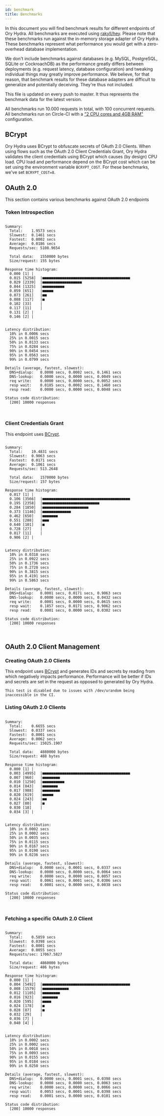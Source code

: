 ```yaml
---
id: benchmark
title: Benchmarks
---
```


In this document you will find benchmark results for different endpoints of Ory
Hydra. All benchmarks are executed using
[rakyll/hey](https://github.com/rakyll/hey). Please note that these benchmarks
run against the in-memory storage adapter of Ory Hydra. These benchmarks
represent what performance you would get with a zero-overhead database
implementation.

We don't include benchmarks against databases (e.g. MySQL, PostgreSQL, SQLite
or CockroachDB) as the performance greatly differs between deployments (e.g.
request latency, database configuration) and tweaking individual things may
greatly improve performance. We believe, for that reason, that benchmark results
for these database adapters are difficult to generalize and potentially
deceiving. They're thus not included.

This file is updated on every push to master. It thus represents the benchmark
data for the latest version.

All benchmarks run 10.000 requests in total, with 100 concurrent requests. All
benchmarks run on Circle-CI with a
["2 CPU cores and 4GB RAM"](https://support.circleci.com/hc/en-us/articles/360000489307-Why-do-my-tests-take-longer-to-run-on-CircleCI-than-locally-)
configuration.

## BCrypt

Ory Hydra uses BCrypt to obfuscate secrets of OAuth 2.0 Clients. When using
flows such as the OAuth 2.0 Client Credentials Grant, Ory Hydra validates the
client credentials using BCrypt which causes (by design) CPU load. CPU load and
performance depend on the BCrypt cost which can be set using the environment
variable `BCRYPT_COST`. For these benchmarks, we've set `BCRYPT_COST=8`.

## OAuth 2.0

This section contains various benchmarks against OAuth 2.0 endpoints

### Token Introspection

```

Summary:
  Total:	1.9573 secs
  Slowest:	0.1461 secs
  Fastest:	0.0002 secs
  Average:	0.0186 secs
  Requests/sec:	5108.9654

  Total data:	1550000 bytes
  Size/request:	155 bytes

Response time histogram:
  0.000 [1]	|
  0.015 [5258]	|■■■■■■■■■■■■■■■■■■■■■■■■■■■■■■■■■■■■■■■■
  0.029 [2339]	|■■■■■■■■■■■■■■■■■■
  0.044 [1325]	|■■■■■■■■■■
  0.059 [651]	|■■■■■
  0.073 [261]	|■■
  0.088 [117]	|■
  0.102 [33]	|
  0.117 [11]	|
  0.131 [2]	|
  0.146 [2]	|


Latency distribution:
  10% in 0.0006 secs
  25% in 0.0015 secs
  50% in 0.0133 secs
  75% in 0.0284 secs
  90% in 0.0454 secs
  95% in 0.0563 secs
  99% in 0.0799 secs

Details (average, fastest, slowest):
  DNS+dialup:	0.0000 secs, 0.0002 secs, 0.1461 secs
  DNS-lookup:	0.0000 secs, 0.0000 secs, 0.0049 secs
  req write:	0.0000 secs, 0.0000 secs, 0.0052 secs
  resp wait:	0.0185 secs, 0.0002 secs, 0.1460 secs
  resp read:	0.0000 secs, 0.0000 secs, 0.0048 secs

Status code distribution:
  [200]	10000 responses



```

### Client Credentials Grant

This endpoint uses [BCrypt](#bcrypt).

```

Summary:
  Total:	19.4831 secs
  Slowest:	0.9063 secs
  Fastest:	0.0171 secs
  Average:	0.1861 secs
  Requests/sec:	513.2648

  Total data:	1570000 bytes
  Size/request:	157 bytes

Response time histogram:
  0.017 [1]	|
  0.106 [3566]	|■■■■■■■■■■■■■■■■■■■■■■■■■■■■■■■■■■■■■■■■
  0.195 [2358]	|■■■■■■■■■■■■■■■■■■■■■■■■■■
  0.284 [1850]	|■■■■■■■■■■■■■■■■■■■■■
  0.373 [1146]	|■■■■■■■■■■■■■
  0.462 [650]	|■■■■■■■
  0.551 [288]	|■■■
  0.640 [101]	|■
  0.728 [27]	|
  0.817 [11]	|
  0.906 [2]	|


Latency distribution:
  10% in 0.0318 secs
  25% in 0.0922 secs
  50% in 0.1736 secs
  75% in 0.2728 secs
  90% in 0.3815 secs
  95% in 0.4191 secs
  99% in 0.5863 secs

Details (average, fastest, slowest):
  DNS+dialup:	0.0001 secs, 0.0171 secs, 0.9063 secs
  DNS-lookup:	0.0000 secs, 0.0000 secs, 0.0432 secs
  req write:	0.0001 secs, 0.0000 secs, 0.0615 secs
  resp wait:	0.1857 secs, 0.0171 secs, 0.9062 secs
  resp read:	0.0001 secs, 0.0000 secs, 0.0302 secs

Status code distribution:
  [200]	10000 responses



```

## OAuth 2.0 Client Management

### Creating OAuth 2.0 Clients

This endpoint uses [BCrypt](#bcrypt) and generates IDs and secrets by reading
from which negatively impacts performance. Performance will be better if IDs and
secrets are set in the request as opposed to generated by Ory Hydra.

```
This test is disabled due to issues with /dev/urandom being inaccessible in the CI.
```

### Listing OAuth 2.0 Clients

```

Summary:
  Total:	0.6655 secs
  Slowest:	0.0337 secs
  Fastest:	0.0001 secs
  Average:	0.0062 secs
  Requests/sec:	15025.1907

  Total data:	4880000 bytes
  Size/request:	488 bytes

Response time histogram:
  0.000 [1]	|
  0.003 [4995]	|■■■■■■■■■■■■■■■■■■■■■■■■■■■■■■■■■■■■■■■■
  0.007 [960]	|■■■■■■■■
  0.010 [1250]	|■■■■■■■■■■
  0.014 [843]	|■■■■■■■
  0.017 [988]	|■■■■■■■■
  0.020 [619]	|■■■■■
  0.024 [243]	|■■
  0.027 [80]	|■
  0.030 [18]	|
  0.034 [3]	|


Latency distribution:
  10% in 0.0002 secs
  25% in 0.0002 secs
  50% in 0.0035 secs
  75% in 0.0115 secs
  90% in 0.0167 secs
  95% in 0.0190 secs
  99% in 0.0236 secs

Details (average, fastest, slowest):
  DNS+dialup:	0.0000 secs, 0.0001 secs, 0.0337 secs
  DNS-lookup:	0.0000 secs, 0.0000 secs, 0.0064 secs
  req write:	0.0000 secs, 0.0000 secs, 0.0057 secs
  resp wait:	0.0061 secs, 0.0001 secs, 0.0306 secs
  resp read:	0.0001 secs, 0.0000 secs, 0.0038 secs

Status code distribution:
  [200]	10000 responses



```

### Fetching a specific OAuth 2.0 Client

```

Summary:
  Total:	0.5859 secs
  Slowest:	0.0398 secs
  Fastest:	0.0001 secs
  Average:	0.0055 secs
  Requests/sec:	17067.5827

  Total data:	4860000 bytes
  Size/request:	486 bytes

Response time histogram:
  0.000 [1]	|
  0.004 [5492]	|■■■■■■■■■■■■■■■■■■■■■■■■■■■■■■■■■■■■■■■■
  0.008 [1579]	|■■■■■■■■■■■■
  0.012 [1105]	|■■■■■■■■
  0.016 [923]	|■■■■■■■
  0.020 [595]	|■■■■
  0.024 [178]	|■
  0.028 [87]	|■
  0.032 [29]	|
  0.036 [7]	|
  0.040 [4]	|


Latency distribution:
  10% in 0.0002 secs
  25% in 0.0002 secs
  50% in 0.0018 secs
  75% in 0.0093 secs
  90% in 0.0155 secs
  95% in 0.0184 secs
  99% in 0.0250 secs

Details (average, fastest, slowest):
  DNS+dialup:	0.0000 secs, 0.0001 secs, 0.0398 secs
  DNS-lookup:	0.0000 secs, 0.0000 secs, 0.0063 secs
  req write:	0.0000 secs, 0.0000 secs, 0.0066 secs
  resp wait:	0.0053 secs, 0.0001 secs, 0.0398 secs
  resp read:	0.0001 secs, 0.0000 secs, 0.0101 secs

Status code distribution:
  [200]	10000 responses



```
